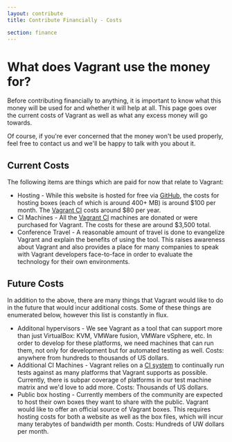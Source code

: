```yaml
---
layout: contribute
title: Contribute Financially - Costs

section: finance
---
```

# What does Vagrant use the money for?

Before contributing financially to anything, it is important to know
what this money will be used for and whether it will help at all. This
page goes over the current costs of Vagrant as well as what any excess
money will go towards.

Of course, if you're ever concerned that the money won't be used
properly, feel free to contact us and we'll be happy to talk with you
about it.

## Current Costs

The following items are things which are paid for now that relate to
Vagrant:

* Hosting - While this website is hosted for free via [GitHub](https://github.com),
  the costs for hosting boxes (each of which is around 400+ MB) is around $100
  per month. The [Vagrant CI](http://ci.vagrantup.com) costs around $80 per year.
* CI Machines - All the [Vagrant CI](http://ci.vagrantup.com) machines are donated
  or were purchased for Vagrant. The costs for these are around $3,500 total.
* Conference Travel - A reasonable amount of travel is done to evangelize
  Vagrant and explain the benefits of using the tool. This raises awareness
  about Vagrant and also provides a place for many companies to speak with
  Vagrant developers face-to-face in order to evaluate the technology for
  their own environments.

## Future Costs

In addition to the above, there are many things that Vagrant would like
to do in the future that would incur additional costs. Some of these things
are enumerated below, however this list is constantly in flux.

* Additonal hypervisors - We see Vagrant as a tool that can support more
  than just VirtualBox: KVM, VMWare fusion, VMWare vSphere, etc. In order
  to develop for these platforms, we need machines that can run them,
  not only for development but for automated testing as well. Costs:
  anywhere from hundreds to thousands of US dollars.
* Additional CI Machines - Vagrant relies on a [CI system](http://ci.vagrantup.com)
  to continually run tests against as many platforms that Vagrant supports
  as possible. Currently, there is subpar coverage of platforms in our
  test machine matrix and we'd love to add more. Costs: Thousands of US dollars.
* Public box hosting - Currently members of the community are expected
  to host their own boxes they want to share with the public. Vagrant would
  like to offer an official source of Vagrant boxes. This requires
  hosting costs for both a website as well as the box files, which will
  incur many terabytes of bandwidth per month. Costs: Hundreds of UW dollars
  per month.
